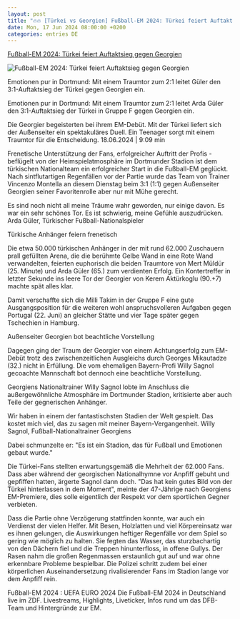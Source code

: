 ```yaml
---
layout: post
title: "🔥🔥 [Türkei vs Georgien] Fußball-EM 2024: Türkei feiert Auftaktsieg gegen Georgien"
date: Mon, 17 Jun 2024 08:00:00 +0200
categories: entries DE
---
```

[Fußball-EM 2024: Türkei feiert Auftaktsieg gegen Georgien](https://www.zdf.de/nachrichten/sport/tuerkei-georgien-gruppe-f-fussball-em-2024-100.html)

![Fußball-EM 2024: Türkei feiert Auftaktsieg gegen Georgien](https://www.zdf.de/assets/jubel-arda-gueler-100~1280x720?cb=1718733072994)

Emotionen pur in Dortmund: Mit einem Traumtor zum 2:1 leitet Güler den 3:1-Auftaktsieg der Türkei gegen Georgien ein.

Emotionen pur in Dortmund: Mit einem Traumtor zum 2:1 leitet Arda Güler den 3:1-Auftaktsieg der Türkei in Gruppe F gegen Georgien ein.

Die Georgier begeisterten bei ihrem EM-Debüt. Mit der Türkei liefert sich der Außenseiter ein spektakuläres Duell. Ein Teenager sorgt mit einem Traumtor für die Entscheidung. 18.06.2024 | 9:09 min

Frenetische Unterstützung der Fans, erfolgreicher Auftritt der Profis - beflügelt von der Heimspielatmosphäre im Dortmunder Stadion ist dem türkischen Nationalteam ein erfolgreicher Start in die Fußball-EM geglückt. Nach sintflutartigen Regenfällen vor der Partie wurde das Team von Trainer Vincenzo Montella an diesem Dienstag beim 3:1 (1:1) gegen Außenseiter Georgien seiner Favoritenrolle aber nur mit Mühe gerecht.

Es sind noch nicht all meine Träume wahr geworden, nur einige davon. Es war ein sehr schönes Tor. Es ist schwierig, meine Gefühle auszudrücken. Arda Güler, Türkischer Fußball-Nationalspieler

Türkische Anhänger feiern frenetisch

Die etwa 50.000 türkischen Anhänger in der mit rund 62.000 Zuschauern prall gefüllten Arena, die die berühmte Gelbe Wand in eine Rote Wand verwandelten, feierten euphorisch die beiden Traumtore von Mert Müldür (25. Minute) und Arda Güler (65.) zum verdienten Erfolg. Ein Kontertreffer in letzter Sekunde ins leere Tor der Georgier von Kerem Aktürkoglu (90.+7) machte spät alles klar.

Damit verschaffte sich die Milli Takim in der Gruppe F eine gute Ausgangsposition für die weiteren wohl anspruchsvolleren Aufgaben gegen Portugal (22. Juni) an gleicher Stätte und vier Tage später gegen Tschechien in Hamburg.

Außenseiter Georgien bot beachtliche Vorstellung

Dagegen ging der Traum der Georgier von einem Achtungserfolg zum EM-Debüt trotz des zwischenzeitlichen Ausgleichs durch Georges Mikautadze (32.) nicht in Erfüllung. Die vom ehemaligen Bayern-Profi Willy Sagnol gecoachte Mannschaft bot dennoch eine beachtliche Vorstellung.

Georgiens Nationaltrainer Willy Sagnol lobte im Anschluss die außergewöhnliche Atmosphäre im Dortmunder Stadion, kritisierte aber auch Teile der gegnerischen Anhänger.

Wir haben in einem der fantastischsten Stadien der Welt gespielt. Das kostet mich viel, das zu sagen mit meiner Bayern-Vergangenheit. Willy Sagnol, Fußball-Nationaltrainer Georgiens

Dabei schmunzelte er: "Es ist ein Stadion, das für Fußball und Emotionen gebaut wurde."

Die Türkei-Fans stellten erwartungsgemäß die Mehrheit der 62.000 Fans. Dass aber während der georgischen Nationalhymne vor Anpfiff gebuht und gepfiffen hatten, ärgerte Sagnol dann doch. "Das hat kein gutes Bild von der Türkei hinterlassen in dem Moment", meinte der 47-Jährige nach Georgiens EM-Premiere, dies solle eigentlich der Respekt vor dem sportlichen Gegner verbieten.

Dass die Partie ohne Verzögerung stattfinden konnte, war auch ein Verdienst der vielen Helfer. Mit Besen, Holzlatten und viel Körpereinsatz war es ihnen gelungen, die Auswirkungen heftiger Regenfälle vor dem Spiel so gering wie möglich zu halten. Sie fegten das Wasser, das sturzbachartig von den Dächern fiel und die Treppen hinunterfloss, in offene Gullys. Der Rasen nahm die großen Regenmassen erstaunlich gut auf und war ohne erkennbare Probleme bespielbar. Die Polizei schritt zudem bei einer körperlichen Auseinandersetzung rivalisierender Fans im Stadion lange vor dem Anpfiff rein.

Fußball-EM 2024 : UEFA EURO 2024 Die Fußball-EM 2024 in Deutschland live im ZDF. Livestreams, Highlights, Liveticker, Infos rund um das DFB-Team und Hintergründe zur EM.

